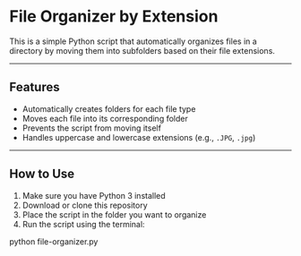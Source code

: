 # File Organizer by Extension

This is a simple Python script that automatically organizes files in a directory by moving them into subfolders based on their file extensions.

---

## Features

- Automatically creates folders for each file type
- Moves each file into its corresponding folder
- Prevents the script from moving itself
- Handles uppercase and lowercase extensions (e.g., `.JPG`, `.jpg`)

---

## How to Use

1. Make sure you have Python 3 installed
2. Download or clone this repository
3. Place the script in the folder you want to organize
4. Run the script using the terminal:

python file-organizer.py
